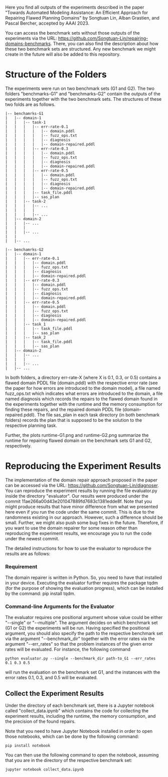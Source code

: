 Here you find all outputs of the experiments described in the paper "Towards Automated Modeling Assistance: An Efficient Approach for Repairing Flawed Planning Domains" by Songtuan Lin, Alban Grastien, and Pascal Bercher, accepted by AAAI 2023.

You can access the benchmark sets without those outputs of the experiments via the URL: https://github.com/Songtuan-Lin/repairing-domains-benchmarks. There, you can also find the description about how these two benchmark sets are structured. Any new benchmark we might create in the future will also be added to this repository.   

# Structure of the Folders

The experiments were run on two benchmark sets (G1 and G2). The two folders "benchmarks-G1" and "benchmarks-G2" contain the outputs of the experiments together with the two benchmark sets. The structures of these two folds are as follows.
```
|-- benchamrks-G1
|   |-- domain-1
|   |   |-- task-1
|   |   |   |-- err-rate-0.1
|   |   |   |   |-- domain.pddl
|   |   |   |   |-- fuzz_ops.txt
|   |   |   |   |-- diagnosis
|   |   |   |   |-- domain-repaired.pddl
|   |   |   |-- err-rate-0.3
|   |   |   |   |-- domain.pddl
|   |   |   |   |-- fuzz_ops.txt
|   |   |   |   |-- diagnosis
|   |   |   |   |-- domain-repaired.pddl
|   |   |   |-- err-rate-0.5
|   |   |   |   |-- domain.pddl
|   |   |   |   |-- fuzz_ops.txt
|   |   |   |   |-- diagnosis
|   |   |   |   |-- domain-repaired.pddl
|   |   |   |-- task_file.pddl
|   |   |   |-- sas_plan
|   |   |-- task-2
|   |   |   |-- ...
|   |   |   |
|   |   |   |-- ...   
│   |-- domain-2
|   |   |-- ...
|   |   |
|   |   |-- ...
|   |
|   |-- ...
```
```
|-- benchamrks-G2
|   |-- domain-1
|   |   |-- err-rate-0.1
|   |   |   |-- domain.pddl
|   |   |   |-- fuzz_ops.txt
|   |   |   |-- diagnosis
|   |   |   |-- domain-repaired.pddl
|   |   |-- err-rate-0.3
|   |   |   |-- domain.pddl
|   |   |   |-- fuzz_ops.txt
|   |   |   |-- diagnosis
|   |   |   |-- domain-repaired.pddl
|   |   |-- err-rate-0.5
|   |   |   |-- domain.pddl
|   |   |   |-- fuzz_ops.txt
|   |   |   |-- diagnosis
|   |   |   |-- domain-repaired.pddl
│   │   |-- task_1
|   |   |   |-- task_file.pddl
|   |   |   |-- sas_plan
|   |   |-- task_2
|   |   |   |-- task_file.pddl
|   |   |   |-- sas_plan   
│   |-- domain-2
|   |   |-- ...
|   |   |
|   |   |-- ...
|   |-- ...
```
In both folders, a directory err-rate-X (where X is 0.1, 0.3, or 0.5) contains a flawed domain PDDL file (domain.pddl) with the respective error rate (see the paper for how errors are introduced to the domain model), a file named fuzz_ops.txt which indicates what errors are introduced to the domain, a file named diagnosis which records the repairs to the flawed domain found in the experiments together with the runtime and the memory consumption for finding these repairs, and the repaired domain PDDL file (domain-repaired.pddl). The file sas_plan in each task directory (in both benchmark folders) records the plan that is supposed to be the solution to the respective planning task.

Further, the plots runtime-G1.png and runtime-G2.png summarize the runtime for repairing flawed domain on the benchmark sets G1 and G2, respectively.

# Reproducing the Experiment Results

The implementation of the domain repair approach proposed in the paper can be accessed via the URL: https://github.com/Songtuan-Lin/diagnoser. You can reproduce the experiment results by running the file evaluator.py inside the directory "evaluator". Our results were produced under the commit 11ae266a00d43e201047889fd7683c1381edde8f. Note that you might produce results that have minor difference from what we presented here even if you run the code under the same commit. This is due to the randomness existing in our approach. However, such a difference should be small. Further, we might also push some bug fixes in the future. Therefore, if you want to use the domain repairer for some reason other than reproducing the experiment results, we encourage you to run the code under the newest commit.

The detailed instructions for how to use the evaluator to reproduce the results are as follows:

### Requirement
The domain repairer is written in Python. So, you need to have that installed in your device. Executing the evaluator further requires the package tqdm (for the purpose of showing the evaluation progress), which can be installed by the command: pip install tqdm.

### Command-line Arguments for the Evaluator
The evaluator requires one positional argument whose value could be either "--single" or "--multiple". The argument decides on which benchmark set (G1 or G2) the experiments will be run. Having specified the positional argument, you should also specify the path to the respective benchmark set via the argument "--benchmark_dir" together with the error rates via the argument "--err_rates" so that the problem instances of the given error rates will be evaluated. For instance, the following command
```
python evaluator.py --single --benchmark_dir path-to_G1 --err_rates 0.1 0.3 0.5
```
will run the evaluation on the benchmark set G1, and the instances with the error rates 0.1, 0.3, and 0.5 will be evaluated.

## Collect the Experiment Results
Under the directory of each benchmark set, there is a Jupyter notebook called "collect_data.ipynb" which contains the code for collecting the experiment results, including the runtime, the memory consumption, and the precision of the found repairs.

Note that you need to have Jupyter Notebook installed in order to open those notebooks, which can be done by the following command:
```
pip install notebook
```
You can then use the following command to open the notebook, assuming that you are in the directory of the respective benchmark set:
```
jupyter notebook collect_data.ipynb
```
